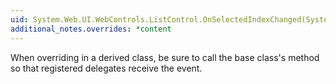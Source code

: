 ```yaml
---
uid: System.Web.UI.WebControls.ListControl.OnSelectedIndexChanged(System.EventArgs)
additional_notes.overrides: *content
---
```


<p>When overriding <xref href="System.Web.UI.WebControls.ListControl.OnSelectedIndexChanged(System.EventArgs)"></xref> in a derived class, be sure to call the base class's <xref href="System.Web.UI.WebControls.ListControl.OnSelectedIndexChanged(System.EventArgs)"></xref> method so that registered delegates receive the event.</p>


